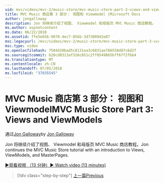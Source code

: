 ```yaml
---
uid: mvc/videos/mvc-2/music-store/mvc-music-store-part-3-views-and-viewmodels
title: MVC Music 商店第 3 部分： 视图和 Viewmodel |Microsoft Docs
author: jongalloway
description: Jon 将继续介绍了视图、 Viewmodel 和母版页 MVC Music 商店教程。
ms.author: aspnetcontent
ms.date: 06/22/2010
ms.assetid: ffe5e656-9078-4ec7-85bb-3d7300942e87
msc.legacyurl: /mvc/videos/mvc-2/music-store/mvc-music-store-part-3-views-and-viewmodels
msc.type: video
ms.openlocfilehash: 7504420bad5c8131ea3c6831ae786558d87c6d2f
ms.sourcegitcommit: b28cd0313af316c051c2ff8549865bff67f2fbb4
ms.translationtype: MT
ms.contentlocale: zh-CN
ms.lasthandoff: 07/05/2018
ms.locfileid: "37835545"
---
```

<a name="mvc-music-store-part-3-views-and-viewmodels"></a><span data-ttu-id="be801-103">MVC Music 商店第 3 部分： 视图和 Viewmodel</span><span class="sxs-lookup"><span data-stu-id="be801-103">MVC Music Store Part 3: Views and ViewModels</span></span>
====================
<span data-ttu-id="be801-104">通过[Jon Galloway](https://github.com/jongalloway)</span><span class="sxs-lookup"><span data-stu-id="be801-104">by [Jon Galloway](https://github.com/jongalloway)</span></span>

<span data-ttu-id="be801-105">Jon 将继续介绍了视图、 Viewmodel 和母版页 MVC Music 商店教程。</span><span class="sxs-lookup"><span data-stu-id="be801-105">Jon continues the MVC Music Store tutorial with an introduction to Views, ViewModels, and MasterPages.</span></span>

[<span data-ttu-id="be801-106">&#9654;观看视频 （13 分钟）</span><span class="sxs-lookup"><span data-stu-id="be801-106">&#9654; Watch video (13 minutes)</span></span>](https://channel9.msdn.com/Blogs/ASP-NET-Site-Videos/mvc-music-store-part-3-views-and-viewmodels)

> [!div class="step-by-step"]
> [<span data-ttu-id="be801-107">上一篇</span><span class="sxs-lookup"><span data-stu-id="be801-107">Previous</span></span>](mvc-music-store-part-2-controllers.md)
